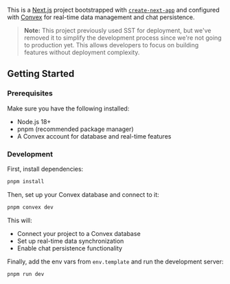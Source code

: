 This is a [Next.js](https://nextjs.org) project bootstrapped with [`create-next-app`](https://nextjs.org/docs/app/api-reference/cli/create-next-app) and configured with [Convex](https://convex.dev) for real-time data management and chat persistence.

> **Note:** This project previously used SST for deployment, but we've removed it to simplify the development process since we're not going to production yet. This allows developers to focus on building features without deployment complexity.

## Getting Started

### Prerequisites

Make sure you have the following installed:

- Node.js 18+
- pnpm (recommended package manager)
- A Convex account for database and real-time features

### Development

First, install dependencies:

```bash
pnpm install
```

Then, set up your Convex database and connect to it:

```bash
pnpm convex dev
```

This will:

- Connect your project to a Convex database
- Set up real-time data synchronization
- Enable chat persistence functionality

Finally, add the env vars from `env.template` and run the development server:

```bash
pnpm run dev
```
